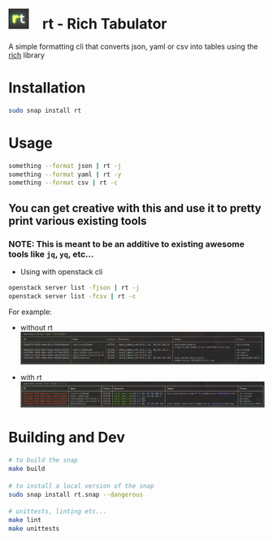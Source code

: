 # ![rt_logo](/png/rt_40_40.png) &nbsp;&nbsp; rt - Rich Tabulator  

A simple formatting cli that converts json, yaml or csv into tables using the [rich](https://github.com/Textualize/rich) library

# Installation
```bash
sudo snap install rt
```

# Usage
```bash
something --format json | rt -j
something --format yaml | rt -y
something --format csv | rt -c
```

## You can get creative with this and use it to pretty print various existing tools
### NOTE: This is meant to be an additive to existing awesome tools like `jq`, `yq`, etc...

- Using with openstack cli
```bash
openstack server list -fjson | rt -j
openstack server list -fcsv | rt -c
```

For example:
- without rt
![without_rt](/png/without_rt.png)

- with rt
![with_rt](/png/with_rt.png)


# Building and Dev
```bash
# to build the snap
make build

# to install a local version of the snap
sudo snap install rt.snap --dangerous

# unittests, linting etc...
make lint
make unittests
```